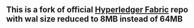 ## This is a fork of official [Hyperledger Fabric](https://github.com/hyperledger/fabric) repo with wal size reduced to 8MB instead of 64MB